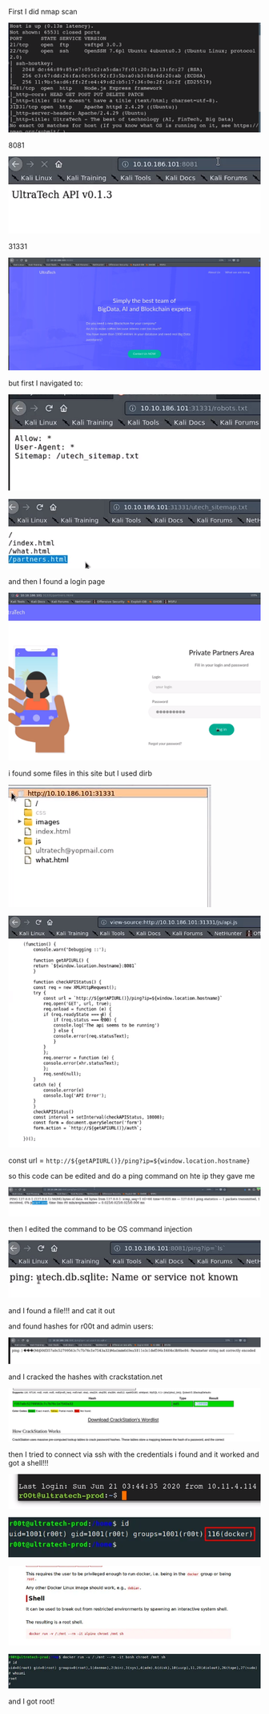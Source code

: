 First I did nmap scan

![](attachment/5e6fcabc682de7c83250c26a034ce605.png)

8081

![](attachment/a04bac4ee8955ec7960814bfd3d931be.png)

31331

![](attachment/d7079067526f4f88cb5321f624858f52.png)

but first I navigated to:

![](attachment/0ee356449bc59c4f1e3a279ce6083797.png)

![](attachment/5891f8a2d703932553b95952ad8189f6.png)

and then I found a login page

![](attachment/5a1c0be54cbde7a709c9a9912fc601bf.png)

  

i found some files in this site but I used dirb

![](attachment/da771f16b86586de364921c5696c3f6b.png)

![](attachment/0e3567de9defbfdb2e758359fd98c86f.png)

const url = `http://${getAPIURL()}/ping?ip=${window.location.hostname}`

so this code can be edited and do a ping command on hte ip they gave me

![](attachment/5c5eb5d5efd2ed6038d143e87a282fbf.png)

then I edited the command to be OS command injection

![](attachment/8c1cef1474b60fc4461d4cd34f5cf7d0.png)

and I found a file!!! and cat it out

and found hashes for r00t and admin users:

![](attachment/25d7bae16338085a859904ec072d0a59.png)

and I cracked the hashes with crackstation.net

![](attachment/b581f6483c19eb8a0fe46cc8c46358c9.png)

then I tried to connect via ssh with the credentials i found and it worked and got a shell!!!

![](attachment/29ebf7559af923fafc92cb4ca05b1c25.png)

![](attachment/522ecb771d8da820564885458a48e0f4.png)

![](attachment/f13b09c2dba646569c70c8411c48db59.png)

![](attachment/e5844cf4044b75b0df3683e9e9725dfc.png)

and I got root!